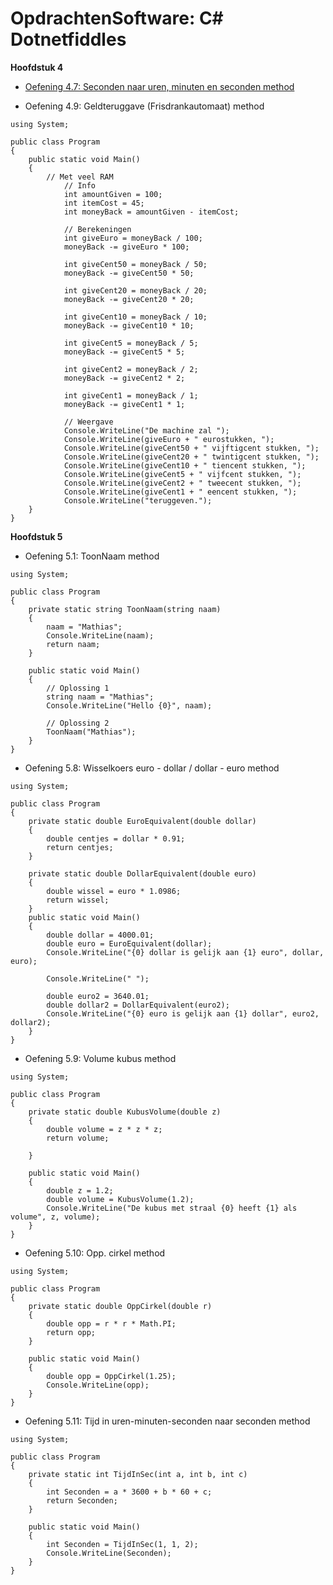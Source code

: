# OpdrachtenSoftware: C# Dotnetfiddles

**Hoofdstuk 4**

- [Oefening 4.7: Seconden naar uren, minuten en seconden method](https://github.com/MathiasV-immalle/portfolio/blob/master/dotnetfiddle/Hoofdstuk%204/Oef%204.7.md)

- Oefening 4.9: Geldteruggave (Frisdrankautomaat) method

```
using System;
					
public class Program
{
	public static void Main()
	{
		// Met veel RAM
			// Info
			int amountGiven = 100;
			int itemCost = 45;
			int moneyBack = amountGiven - itemCost;
			
			// Berekeningen
			int giveEuro = moneyBack / 100;
			moneyBack -= giveEuro * 100;
			
			int giveCent50 = moneyBack / 50;
			moneyBack -= giveCent50 * 50;
			
			int giveCent20 = moneyBack / 20;
			moneyBack -= giveCent20 * 20;
			
			int giveCent10 = moneyBack / 10;
			moneyBack -= giveCent10 * 10;
			
			int giveCent5 = moneyBack / 5;
			moneyBack -= giveCent5 * 5;
			
			int giveCent2 = moneyBack / 2;
			moneyBack -= giveCent2 * 2;
			
			int giveCent1 = moneyBack / 1;
			moneyBack -= giveCent1 * 1;
			
			// Weergave
			Console.WriteLine("De machine zal ");
			Console.WriteLine(giveEuro + " eurostukken, ");
			Console.WriteLine(giveCent50 + " vijftigcent stukken, ");
			Console.WriteLine(giveCent20 + " twintigcent stukken, ");
			Console.WriteLine(giveCent10 + " tiencent stukken, ");
			Console.WriteLine(giveCent5 + " vijfcent stukken, ");
			Console.WriteLine(giveCent2 + " tweecent stukken, ");
			Console.WriteLine(giveCent1 + " eencent stukken, ");
			Console.WriteLine("teruggeven.");
	}
}
```

**Hoofdstuk 5**

- Oefening 5.1: ToonNaam method

```
using System;
					
public class Program
{
	private static string ToonNaam(string naam)
	{
	 	naam = "Mathias";
		Console.WriteLine(naam);
		return naam;
	}
	
	public static void Main()
	{
		// Oplossing 1
		string naam = "Mathias";
		Console.WriteLine("Hello {0}", naam);
		
		// Oplossing 2
		ToonNaam("Mathias");
	}
}
```

- Oefening 5.8: Wisselkoers euro - dollar / dollar - euro method
```
using System;
					
public class Program
{
	private static double EuroEquivalent(double dollar)
	{
		double centjes = dollar * 0.91;
		return centjes;
	}
	
	private static double DollarEquivalent(double euro)
	{
		double wissel = euro * 1.0986;
		return wissel;
	}
	public static void Main()
	{
		double dollar = 4000.01;
    	double euro = EuroEquivalent(dollar);
    	Console.WriteLine("{0} dollar is gelijk aan {1} euro", dollar, euro);

    	Console.WriteLine(" ");

    	double euro2 = 3640.01;
    	double dollar2 = DollarEquivalent(euro2);
    	Console.WriteLine("{0} euro is gelijk aan {1} dollar", euro2, dollar2);
	}
}
```

- Oefening 5.9: Volume kubus method
```
using System;
					
public class Program
{
	private static double KubusVolume(double z)
	{
		double volume = z * z * z;
		return volume;
		
	}
	
	public static void Main()
	{
		double z = 1.2;
		double volume = KubusVolume(1.2);
		Console.WriteLine("De kubus met straal {0} heeft {1} als volume", z, volume);
	}
}
```

- Oefening 5.10: Opp. cirkel method
```
using System;
					
public class Program
{
	private static double OppCirkel(double r)
	{
		double opp = r * r * Math.PI;
		return opp;
	}
	
	public static void Main()
	{
		double opp = OppCirkel(1.25);
		Console.WriteLine(opp);
	}
}
```

- Oefening 5.11: Tijd in uren-minuten-seconden naar seconden method
```
using System;
					
public class Program
{
	private static int TijdInSec(int a, int b, int c)
	{
		int Seconden = a * 3600 + b * 60 + c;
		return Seconden;
	}
	
	public static void Main()
	{
		int Seconden = TijdInSec(1, 1, 2);
		Console.WriteLine(Seconden);
	}
}
```

